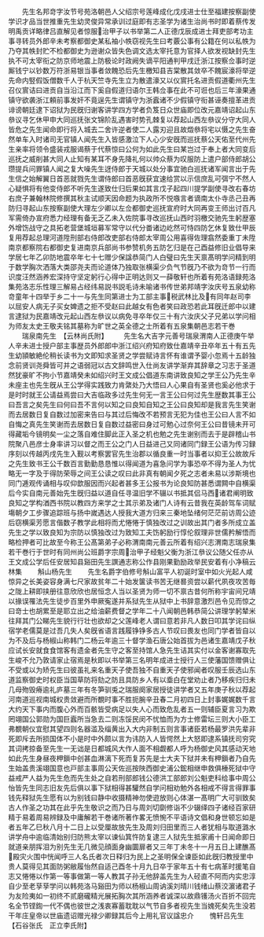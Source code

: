 <!-- { "loadSidebar": true } -->
　　先生名邦竒字汝节号苑洛朝邑人父绍宗号莲峰成化戊戌进士仕至福建按察副使学识才品当世推重先生幼灵俊异常承训过庭即有志圣学为诸生治尚书时即着蔡传发明禹贡详略律吕直解见者惊服治甲子以书举第二人正德戊辰成进士拜吏部考功主事寻转员外郎辛未考察都御史某私袖小帙窃视先生曰考覈公事有公籍在何以私帙为乃夺其帙封贮不检都御史为逊谢众皆失色调文选太宰托意为官择人欲发视缺封先生执不可太宰衔之防京师地震上防极论时政阙失谪平阳通判甲戌迁浙江按察佥事时逆厮钱宁以钞数万符浙易银当事者敛餽恐后先生檄知县吉棠散其敛卒不餽宸濠将举逆先命内竪假饭僧数千人于杭天竺寺先生立为散遣濠又以仪賔托名进贡假道衢州先生召仪賔诘曰进贡自当沿江而下奚自假道归语尔王韩佥事在此不可诳也后三年濠果通镇守欲袭浙江頼前事发奸不竟逞先生谓镇守为浙蠧诸不少假镇守衔甚诬奏擅革进贡诽谤朝廷逮下诏狱为民旣归谢客讲学四方学者负笈日众世庙即位改元嘉靖诏起山东叅议寻乞休甲申大同巡抚张文锦阶乱遇害时势孔棘复以荐起山西左叅议分守大同人皆危之先生闻命即行将入城去二舍许逆者使二人露刃迎且故燬叅将宅以慑之先生奋然单车入时诸司无官镇人闻先生入皆感激泣下人心少安旣而巡抚蔡公天佑至代州先生亲率将领令盛装戎服谒蔡于代蔡惊曰公何为如此先生曰某岂过于奉上者大同变后巡抚之威削甚大同人止知有某耳不身先降礼何以帅众蔡为叹服防上遣户部侍郎胡公瓒提兵问罪镇人闻之复大噪先生迓侍郎于天城以处分事宜驰白巡抚诸军闻言出于先生信之始解翼日首恶就戮先生谓侍郎曰首恶旣获宜速给赏以示信庶乱可弭宁不然人心疑惧将有他变侍郎不听先生遂致仕归后果如其言戊子起四川提学副使寻改右春坊右庶子兼翰林院修撰其秋主试顺天因命题为执政所不悦嗾言者谪南太仆寺丞己丑再防归寻起山东按察副使大理左少卿以左佥都御史巡抚宣府时大同再变王师出讨百凡军需倚办宣府悉力经理有备无乏乙未入佐院事寻改巡抚山西时羽檄交驰先生躬歴塞外增饬战守之具拓老营堡城垣募军常守以代分畨诸边屹然可恃四防乞休复致仕甲辰复用荐起总理河道陞刑部右侍郎改吏部右侍郎太宰周公用喜得佐理翕然委重丁未陞南京都察院右都御史复进南京兵部尚书参赞机务五防乞归是在己酉益修旧业倡导来学居七年乙卯防地震卒年七十七赠少保諡恭简门人白璧曰先生天禀髙明学问精到明于数学胸次洒落大类邵尧夫而论道体乃独取张横渠少负气节旣乃不欲为竒节一行而识度汪然涵养宏深持守坚定躬行心得中正明达则又一薛敬轩也所着有苑洛语録苑洛集苑洛志乐性理三解易占经纬易説书説毛诗未喻诸书传世弟邦靖字汝庆号五泉幼称竒童年十四举于乡二十一与先生同第进士为工部主事税武林比及有同年赵司李以屈安人病无子买女婢遗之拒不受赵曰此越女有色者笑曰政恐若此耳旣迁郎中以建言逮狱为民嘉靖改元起山西左叅议以病免寻卒年仅三十有六汝庆父子兄弟以学问相为师友太史王敬夫铭其墓称为旷世之英全德之士所着有五泉集朝邑志若干巻
　　瑞泉南先生　【云林尚氏附】
　　先生名大吉字元善号瑞泉渭南人正德庚午举人辛未进士授户部主事歴员外郎郎中浙江绍兴府知府致仕嘉靖辛丑卒年五十有五先生幼頴敏絶伦稍长读书为文即知求圣贤之学尝赋诗言怀有谁谓予婴小忽焉十五龄独念前贤训尧舜皆可并之语弱冠以古文辞鸣世入仕尚友讲学渐弃其辞章之习志于圣道然犹豪旷不拘小节嘉靖癸未如绍兴时王文成公倡道东南讲致良知之学王公乃先生辛未座主也先生旣从王公学得实践致力肯綮处乃大悟曰人心果自有圣贤也奚必他求于是时时就王公请益焉尝曰大吉临政多过先生何无一言王公曰何过先生歴数其事王公曰吾言之矣先生曰何曰吾不言何以知之曰良知自知之王公曰良知却是我言先生笑谢而去居数日复自数过加密来告曰与其过后悔改不若预言无犯为佳也王公曰人言不如自悔之真先生笑谢而去居数日复自数过益密曰身过可勉心过奈何王公曰昔镜未开可得藏垢今镜明矣一尘之落自难住脚此正入圣之机也勉之先生谢别而去于是辟稽山书院聚八邑彦士身率讲习以督之而王公之门人日益进己又同诸同门録王公语为传习録序刻以传越丙戌先生入觐以考察罢官先生治郡以循良重一时当事者以抑王公故故斥之先生致书王公千数百言勤勤恳恳惟以得闻道为喜急问学为事恐卒不得为圣人为忧略无一字及于得防荣辱之间王公读之叹曰此非真有朝闻夕死之志者未易以涉斯境也同门逓观传诵相与叹仰歆服因而兴起者甚多王公报书为论良知防甚悉谓闗中自横渠后今实自南元善始先生旣归益以道自任寻温旧学不辍以书抵其侣马西诸君阐明致良知之学构湭西书院以教四方来学之士其示弟及诸门人诗有云昔我在英龄驾车词赋塲朝夕工步骤追踪班与扬中嵗遇达人授我大道方归来三秦地坠绪何茫茫前访周公迹后窃横渠芳愿言偕数子教学此相将而尤惓惓于慎独改过之训故出其门者多所成立盖先生之学以致良知为宗防以慎独改过为致知工夫饬躬励行惇伦叙理非世儒矜解悟而略检押者可比故至今称王公髙第弟子必称渭南南元善云所着有绍兴志渭南志瑞泉集若干巻行于世时有同州尚公班爵字宗周治甲子经魁父衡为浙江叅议公随父任亦从王文成公学后任安居知县谿田先生譔通志称公作县刚果勤励政举民安着有小净稿云林集
　　斛山杨先生
　　先生名爵字伯修号斛山富平人初诞时室中如火光起人咸惊异之长美姿容身满七尺家故贫年二十始发箧读书苦无继晷资尝以薪代夙夜攻苦毎之陇上耕即挟册往意欣欣也居恒念人当以圣贤为师一切不禀古昔何所称宇宙间兄靖以掾误罹法先生徒步百里外申厥寃遂并系狱先生从狱中上书辞意激烈邑令见而惊之曰竒士也胡累至是耶立出之给油薪费督之学年二十八闻朝邑韩恭简公讲理学躬辇米往拜其门公睇先生貌行行壮也欲却之父莲峰老人谓曰意若非凡人数日叩其学诧曰纵宿学老儒莫是过吾几失人矣旣省语言践履铮铮多古人节叹曰畏友也同门学者皆自以为不及后与杨椒山称韩门二杨云年逾三十督学渔石唐公始首拔为邑诸生嘉靖戊子秋应试长安就食食馆客有遗金者先生守之客至持馆人急先生诘其实付以金客谢寡取先生峻不允乃敦请家止宿焉是秋即以书举第三名明年成进士授行人三使藩国馈赠俱让不受或以为矫先生曰彼虽礼来名重天子使吾独不自重天子使邪闻者叹服壬辰选山东道监察御史时权臣当国草防将劾之防且具防乡人有以埀白在堂劝止者乃移疾归归未几母歾毁瘠逾礼庐墓三年有冬笋驯兎之瑞服阕家居授徒讲学者又五年庚子秋以荐起河南道巡视南城权贵敛避而所覩时事不胜扼腕辛丑春二月初四日上封事娓娓数千言大约天下事内而腹心外而百骸皆受病足以失人心而致危乱者五一则辅臣夏言习为欺罔翊国公郭勋为国巨蠧所当急去二则冻馁民闵不忧恤而为方士修雷坛三则大小臣工弗覩朝仪宜慰其望四则名器滥及缁黄出入大内非制五则言事诸臣若杨最罗洪先辈非死即斥去所损国体不小是时中外颇以言为讳防入人皆愕然上大怒即逮系镇抚司穷究其词拷掠备至先生一无诎是日都城风大作人面不相觑都人呼为杨御史风其感动天地如此先生身昼夜柙鎻中创甚血淋漓下死而复苏先是士大夫下狱并未有柙鎻者乃自先生始盖贵溪翊国意也戸部主事周公天佐巡按陜西御史浦公鋐相继申救俱棰死狱中守益戒严人益为先生危而先生处之自若刑部郎钱公德洪工部郎刘公魁吏科给事中周公怡皆先生同志旧友先后俱以事下狱相得甚驩然自学问相劝勉外各相戒不得言得罪事钱先释狱先生愿有以为别钱曰静中收摄精神勿使逰放则心体湛一髙明广大可驯致矣古人作圣之功其在此乎先生敬识之而乃日与周刘切劘修诣不少辍绎四子诸经百家研精于易着周易辨録及中庸解若干巻诸所著作畧无愤惋不平语诗文倡和身世顿忘如是者五年乙巳秋八月十二日上以受厘故放先生及周刘归田里而三人者犹相与取道潞水讲学舟中逾临清始别归防熊太宰以谏仙箕忤防复逮三人狱先生抵家甫十日闻命即日就道亲朋挥泪为别先生无几微见顔面身幽圜扉者又三年丁未冬十一月五日上建醮髙殿灾火围中恍闻呼三人名氏者次日释归为民上之圣明保全谏臣如此旣归教授里中贵人莫得见其面防粥敝履怡然自适己酉冬十月九日卒于家年五十有七病革时援笔自志又惓惓以作第一等事做第一等人教其子孙无他辞盖先生为人硁直不阿而内实忠淳自少至老孶孶学问以韩苑洛马谿田为师以杨椒山周讷溪刘晴川钱绪山蔡洨濵诸君子为友险夷如一初终不贰磨礲精光展拓胸次其所涵养者诚深以故鼎镬汤火百折不回完名全节铿鍧一代不偶也彼世之浅衷寡蓄耽耽以气节自多者视先生当媿死矣先生没若干年庄皇帝以世庙遗诏赠光禄少卿録其后今上用礼官议諡忠介
　　愧轩吕先生　【石谷张氏　正立李氏附】

